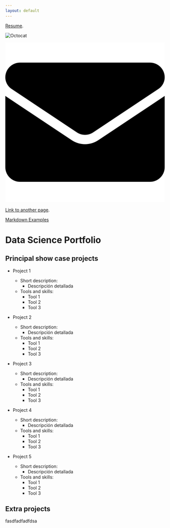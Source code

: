```yaml
---
layout: default
---
```


[Resume](https://henryhodelin.github.io/Short_Resume_EN/). 

![Octocat](https://github.githubassets.com/images/icons/emoji/octocat.png) 


![Octocat](./assets/img/email.png)

[Link to another page](./another-page.html). 

[Markdown Examples](./markdown_examples.html)


# Data Science Portfolio


## Principal show case projects

- Project 1 
  - Short description:
    - Descripción detallada
  - Tools and skills:
    - Tool 1
    - Tool 2
    - Tool 3
    
- Project 2 
  - Short description:
    - Descripción detallada
  - Tools and skills:
    - Tool 1
    - Tool 2
    - Tool 3
  

- Project 3 
  - Short description:
    - Descripción detallada
  - Tools and skills:
    - Tool 1
    - Tool 2
    - Tool 3

- Project 4 
  - Short description:
    - Descripción detallada
  - Tools and skills:
    - Tool 1
    - Tool 2
    - Tool 3


- Project 5 
  - Short description:
    - Descripción detallada
  - Tools and skills:
    - Tool 1
    - Tool 2
    - Tool 3



## Extra projects

fasdfadfadfdsa


